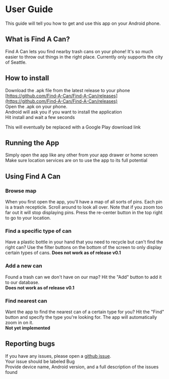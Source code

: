 # User Guide

This guide will tell you how to get and use this app on your Android phone.

## What is Find A Can?

Find A Can lets you find nearby trash cans on your phone! It's so much easier to throw out things in the right place. Currently only supports the city of Seattle. 

## How to install 

Download the .apk file from the latest release to your phone [https://github.com/Find-A-Can/Find-A-Can/releases](https://github.com/Find-A-Can/Find-A-Can/releases)  
Open the .apk on your phone.  
Android will ask you if you want to install the application  
Hit install and wait a few seconds

This will eventually be replaced with a Google Play download link

## Running the App
Simply open the app like any other from your app drawer or home screen  
Make sure location services are on to use the app to its full potential

## Using Find A Can

### Browse map
When you first open the app, you'll have a map of all sorts of pins. Each pin is a trash recepticle. Scroll around to look all over. Note that if you zoom too far out it will stop displaying pins. Press the re-center button in the top right to go to your location. 

### Find a specific type of can
Have a plastic bottle in your hand that you need to recycle but can't find the right can? Use the filter buttons on the bottom of the screen to only display certain types of cans. 
**Does not work as of release v0.1**

### Add a new can
Found a trash can we don't have on our map? Hit the "Add" button to add it to our database.  
**Does not work as of release v0.1**

### Find nearest can
Want the app to find the nearest can of a certain type for you? Hit the "Find" button and specify the type you're looking for. The app will automatically zoom in on it.  
**Not yet implemented**

## Reporting bugs
If you have any issues, please open a [github issue](https://github.com/Find-A-Can/Find-A-Can/issues).  
Your issue should be labeled Bug  
Provide device name, Android version, and a full description of the issues found
